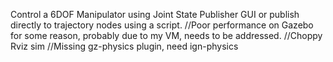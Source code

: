 Control a 6DOF Manipulator using Joint State Publisher GUI or publish directly to trajectory nodes using a script.
//Poor performance on Gazebo for some reason, probably due to my VM, needs to be addressed.
//Choppy Rviz sim
//Missing gz-physics plugin, need ign-physics
